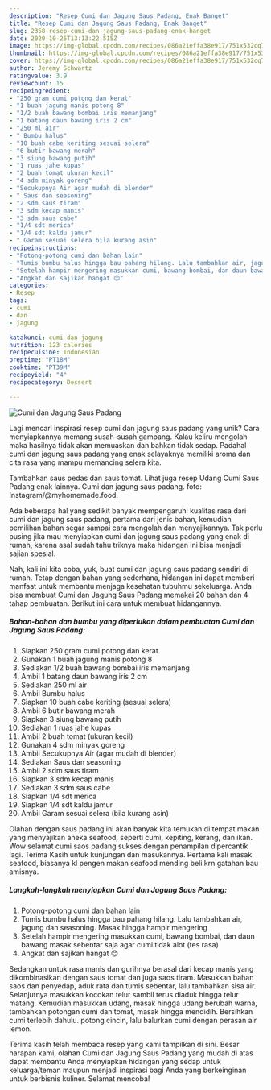 ```yaml
---
description: "Resep Cumi dan Jagung Saus Padang, Enak Banget"
title: "Resep Cumi dan Jagung Saus Padang, Enak Banget"
slug: 2358-resep-cumi-dan-jagung-saus-padang-enak-banget
date: 2020-10-25T13:13:22.515Z
image: https://img-global.cpcdn.com/recipes/086a21effa38e917/751x532cq70/cumi-dan-jagung-saus-padang-foto-resep-utama.jpg
thumbnail: https://img-global.cpcdn.com/recipes/086a21effa38e917/751x532cq70/cumi-dan-jagung-saus-padang-foto-resep-utama.jpg
cover: https://img-global.cpcdn.com/recipes/086a21effa38e917/751x532cq70/cumi-dan-jagung-saus-padang-foto-resep-utama.jpg
author: Jeremy Schwartz
ratingvalue: 3.9
reviewcount: 15
recipeingredient:
- "250 gram cumi potong dan kerat"
- "1 buah jagung manis potong 8"
- "1/2 buah bawang bombai iris memanjang"
- "1 batang daun bawang iris 2 cm"
- "250 ml air"
- " Bumbu halus"
- "10 buah cabe keriting sesuai selera"
- "6 butir bawang merah"
- "3 siung bawang putih"
- "1 ruas jahe kupas"
- "2 buah tomat ukuran kecil"
- "4 sdm minyak goreng"
- "Secukupnya Air agar mudah di blender"
- " Saus dan seasoning"
- "2 sdm saus tiram"
- "3 sdm kecap manis"
- "3 sdm saus cabe"
- "1/4 sdt merica"
- "1/4 sdt kaldu jamur"
- " Garam sesuai selera bila kurang asin"
recipeinstructions:
- "Potong-potong cumi dan bahan lain"
- "Tumis bumbu halus hingga bau pahang hilang. Lalu tambahkan air, jagung dan seasoning. Masak hingga hampir mengering"
- "Setelah hampir mengering masukkan cumi, bawang bombai, dan daun bawang masak sebentar saja agar cumi tidak alot (tes rasa)"
- "Angkat dan sajikan hangat 😊"
categories:
- Resep
tags:
- cumi
- dan
- jagung

katakunci: cumi dan jagung 
nutrition: 123 calories
recipecuisine: Indonesian
preptime: "PT18M"
cooktime: "PT39M"
recipeyield: "4"
recipecategory: Dessert

---
```



![Cumi dan Jagung Saus Padang](https://img-global.cpcdn.com/recipes/086a21effa38e917/751x532cq70/cumi-dan-jagung-saus-padang-foto-resep-utama.jpg)

Lagi mencari inspirasi resep cumi dan jagung saus padang yang unik? Cara menyiapkannya memang susah-susah gampang. Kalau keliru mengolah maka hasilnya tidak akan memuaskan dan bahkan tidak sedap. Padahal cumi dan jagung saus padang yang enak selayaknya memiliki aroma dan cita rasa yang mampu memancing selera kita.

Tambahkan saus pedas dan saus tomat. Lihat juga resep Udang Cumi Saus Padang enak lainnya. Cumi dan jagung saus padang. foto: Instagram/@myhomemade.food.

Ada beberapa hal yang sedikit banyak mempengaruhi kualitas rasa dari cumi dan jagung saus padang, pertama dari jenis bahan, kemudian pemilihan bahan segar sampai cara mengolah dan menyajikannya. Tak perlu pusing jika mau menyiapkan cumi dan jagung saus padang yang enak di rumah, karena asal sudah tahu triknya maka hidangan ini bisa menjadi sajian spesial.


Nah, kali ini kita coba, yuk, buat cumi dan jagung saus padang sendiri di rumah. Tetap dengan bahan yang sederhana, hidangan ini dapat memberi manfaat untuk membantu menjaga kesehatan tubuhmu sekeluarga. Anda bisa membuat Cumi dan Jagung Saus Padang memakai 20 bahan dan 4 tahap pembuatan. Berikut ini cara untuk membuat hidangannya.

<!--inarticleads1-->

##### Bahan-bahan dan bumbu yang diperlukan dalam pembuatan Cumi dan Jagung Saus Padang:

1. Siapkan 250 gram cumi potong dan kerat
1. Gunakan 1 buah jagung manis potong 8
1. Sediakan 1/2 buah bawang bombai iris memanjang
1. Ambil 1 batang daun bawang iris 2 cm
1. Sediakan 250 ml air
1. Ambil  Bumbu halus
1. Siapkan 10 buah cabe keriting (sesuai selera)
1. Ambil 6 butir bawang merah
1. Siapkan 3 siung bawang putih
1. Sediakan 1 ruas jahe kupas
1. Ambil 2 buah tomat (ukuran kecil)
1. Gunakan 4 sdm minyak goreng
1. Ambil Secukupnya Air (agar mudah di blender)
1. Sediakan  Saus dan seasoning
1. Ambil 2 sdm saus tiram
1. Siapkan 3 sdm kecap manis
1. Sediakan 3 sdm saus cabe
1. Siapkan 1/4 sdt merica
1. Siapkan 1/4 sdt kaldu jamur
1. Ambil  Garam sesuai selera (bila kurang asin)


Olahan dengan saus padang ini akan banyak kita temukan di tempat makan yang menyajikan aneka seafood, seperti cumi, kepiting, kerang, dan ikan. Wow selamat cumi saos padang sukses dengan penampilan dipercantik lagi. Terima Kasih untuk kunjungan dan masukannya. Pertama kali masak seafood, biasanya kl pengen makan seafood mending beli krn gatahan bau amisnya. 

<!--inarticleads2-->

##### Langkah-langkah menyiapkan Cumi dan Jagung Saus Padang:

1. Potong-potong cumi dan bahan lain
1. Tumis bumbu halus hingga bau pahang hilang. Lalu tambahkan air, jagung dan seasoning. Masak hingga hampir mengering
1. Setelah hampir mengering masukkan cumi, bawang bombai, dan daun bawang masak sebentar saja agar cumi tidak alot (tes rasa)
1. Angkat dan sajikan hangat 😊


Sedangkan untuk rasa manis dan gurihnya berasal dari kecap manis yang dikombinasikan dengan saus tomat dan juga saos tiram. Masukkan bahan saos dan penyedap, aduk rata dan tumis sebentar, lalu tambahkan sisa air. Selanjutnya masukkan kocokan telur sambil terus diaduk hingga telur matang. Kemudian masukkan udang, masak hingga udang berubah warna, tambahkan potongan cumi dan tomat, masak hingga mendidih. Bersihkan cumi terlebih dahulu. potong cincin, lalu balurkan cumi dengan perasan air lemon. 

Terima kasih telah membaca resep yang kami tampilkan di sini. Besar harapan kami, olahan Cumi dan Jagung Saus Padang yang mudah di atas dapat membantu Anda menyiapkan hidangan yang sedap untuk keluarga/teman maupun menjadi inspirasi bagi Anda yang berkeinginan untuk berbisnis kuliner. Selamat mencoba!
